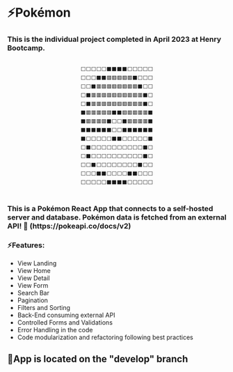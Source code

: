 <h1>⚡Pokémon</h1> 
<span></span>

<h3>This is the individual project completed in April 2023 at Henry Bootcamp.</h3>
<div align="center">  
<pre>
<code>
⬜⬜⬜⬜⬜⬛⬛⬛⬛⬜⬜⬜⬜⬜
⬜⬜⬜⬛⬛🟥🟥🟥🟥🟥⬛⬜⬜⬜
⬜⬜⬛🟥🟥🟥🟥🟥🟥🟥🟥⬛⬜⬜
⬜⬛🟥🟥🟥🟥🟥🟥🟥🟥🟥🟥⬛⬜
⬜⬛🟥🟥🟥🟥🟥🟥🟥🟥🟥🟥⬛⬜
⬛🟥🟥🟥🟥🟥⬛⬛🟥🟥🟥🟥🟥⬛
⬛🟥🟥🟥🟥⬛⬜⬜⬛🟥🟥🟥🟥⬛
⬛⬛⬛⬛⬛⬛⬜⬜⬛⬛⬛⬛⬛⬛
⬛⬜⬜⬜⬜⬜⬛⬛⬜⬜⬜⬜⬜⬛
⬜⬛⬜⬜⬜⬜⬜⬜⬜⬜⬜⬜⬛⬜
⬜⬛⬜⬜⬜⬜⬜⬜⬜⬜⬜⬜⬛⬜
⬜⬜⬛⬜⬜⬜⬜⬜⬜⬜⬜⬛⬜⬜
⬜⬜⬜⬛⬛⬜⬜⬜⬜⬛⬛⬜⬜⬜
⬜⬜⬜⬜⬜⬛⬛⬛⬛⬜⬜⬜⬜⬜
</code>
</pre>
</div>  

<h3>This is a Pokémon React App that connects to a self-hosted server and database. Pokémon data is fetched from an external API! 🤯 (https://pokeapi.co/docs/v2)</h3>
 
<span>
<h3>⚡Features:</h3>
</span>

<ul>
<li>View Landing</li>
<li>View Home</li>
<li>View Detail</li>
<li>View Form</li>
<li>Search Bar</li>
<li>Pagination</li>
<li>Filters and Sorting</li>
<li>Back-End consuming external API</li>
<li>Controlled Forms and Validations</li>
<li>Error Handling in the code</li>
<li>Code modularization and refactoring following best practices</li>
</ul>

<span><h2>🔎App is located on the "develop" branch</h2></span>
